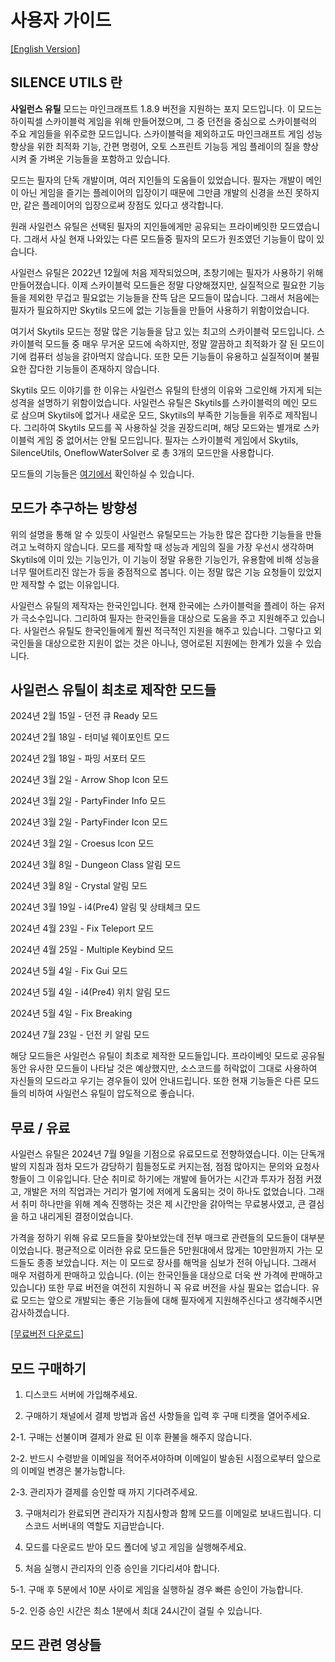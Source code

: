 # 사용자 가이드
[[English Version]](https://github.com/SILENCE-SIMSOOL/SilenceUtils-User-Guide/tree/English)

## SILENCE UTILS 란
**사일런스 유틸** 모드는 마인크래프트 1.8.9 버전을 지원하는 포지 모드입니다.
이 모드는 하이픽셀 스카이블럭 게임을 위해 만들어졌으며, 그 중 던전을 중심으로 스카이블럭의 주요 게임들을 위주로한  모드입니다.
스카이블럭을 제외하고도 마인크래프트 게임 성능 향상을 위한 최적화 기능, 간편 명령어, 오토 스프린트 기능등 게임 플레이의 질을 향상 시켜 줄 가벼운 기능들을 포함하고 있습니다.

모드는 필자의 단독 개발이며, 여러 지인들의 도움들이 있었습니다.
필자는 개발이 메인이 아닌 게임을 즐기는 플레이어의 입장이기 때문에 그만큼 개발의 신경을 쓰진 못하지만, 같은 플레이어의 입장으로써 장점도 있다고 생각합니다.

원래 사일런스 유틸은 선택된 필자의 지인들에게만 공유되는 프라이베잇한 모드였습니다.
그래서 사실 현재 나와있는 다른 모드들중 필자의 모드가 원조였던 기능들이 많이 있습니다.

사일런스 유틸은 2022년 12월에 처음 제작되었으며, 초창기에는 필자가 사용하기 위해 만들어졌습니다.
이제 스카이블럭 모드들은 정말 다양해졌지만, 실질적으로 필요한 기능들을 제외한 무겁고 필요없는 기능들을 잔뜩 담은 모드들이 많습니다.
그래서 처음에는 필자가 필요하지만 Skytils 모드에 없는 기능들을 만들어 사용하기 위함이었습니다.

여기서 Skytils 모드는 정말 많은 기능들을 담고 있는 최고의 스카이블럭 모드입니다.
스카이블럭 모드들 중 매우 무거운 모드에 속하지만, 정말 깔끔하고 최적화가 잘 된 모드이기에 컴퓨터 성능을 갉아먹지 않습니다.
또한 모든 기능들이 유용하고 실질적이며 불필요한 잡다한 기능들이 존재하지 않습니다.

Skytils 모드 이야기를 한 이유는 사일런스 유틸의 탄생의 이유와 그로인해 가지게 되는 성격을 설명하기 위함이었습니다.
사일런스 유틸은 Skytils를 스카이블럭의 메인 모드로 삼으며 Skytils에 없거나 새로운 모드, Skytils의 부족한 기능들을 위주로 제작됩니다.
그리하여 Skytils 모드를 꼭 사용하실 것을 권장드리며, 해당 모드와는 별개로 스카이블럭 게임 중 없어서는 안될 모드입니다.
필자는 스카이블럭 게임에서 Skytils, SilenceUtils, OneflowWaterSolver 로 총 3개의 모드만을 사용합니다.

모드들의 기능들은 [여기에서]() 확인하실 수 있습니다.

## 모드가 추구하는 방향성
위의 설명을 통해 알 수 있듯이 사일런스 유틸모드는 가능한 많은 잡다한 기능들을 만들려고 노력하지 않습니다.
모드를 제작할 때 성능과 게임의 질을 가장 우선시 생각하며 Skytils에 이미 있는 기능인가, 이 기능이 정말 유용한 기능인가, 유용함에 비해 성능을 너무 떨어트리진 않는가 등을 중점적으로 봅니다.
이는 정말 많은 기능 요청들이 있었지만 제작할 수 없는 이유입니다.

사일런스 유틸의 제작자는 한국인입니다.
현재 한국에는 스카이블럭을 플레이 하는 유저가 극소수입니다.
그리하여 필자는 한국인들을 대상으로 도움을 주고 지원해주고 있습니다.
사일런스 유틸도 한국인들에게 훨씬 적극적인 지원을 해주고 있습니다.
그렇다고 외국인들을 대상으로한 지원이 없는 것은 아니나, 영어로된 지원에는 한계가 있을 수 있습니다.

## 사일런스 유틸이 최초로 제작한 모드들
2024년 2월 15일 - 던전 큐 Ready 모드

2024년 2월 18일 - 터미널 웨이포인트 모드

2024년 2월 18일 - 파밍 서포터 모드

2024년 3월 2일 - Arrow Shop Icon 모드

2024년 3월 2일 - PartyFinder Info 모드

2024년 3월 2일 - PartyFinder Icon 모드

2024년 3월 2일 - Croesus Icon 모드

2024년 3월 8일 - Dungeon Class 알림 모드

2024년 3월 8일 - Crystal 알림 모드

2024년 3월 19일 - i4(Pre4) 알림 및 상태체크 모드

2024년 4월 23일 - Fix Teleport 모드

2024년 4월 25일 - Multiple Keybind 모드

2024년 5월 4일 - Fix Gui 모드

2024년 5월 4일 - i4(Pre4) 위치 알림 모드

2024년 5월 4일 - Fix Breaking

2024년 7월 23일 - 던전 키 알림 모드

해당 모드들은 사일런스 유틸이 최초로 제작한 모드들입니다.
프라이베잇 모드로 공유될 동안 유사한 모드들이 나타날 것은 예상했지만, 소스코드를 허락없이 그대로 사용하여 자신들의 모드라고 우기는 경우들이 있어 안내드립니다.
또한 현재 기능들은 다른 모드들의 비하여 사일런스 유틸이 압도적으로 좋습니다.

## 무료 / 유료
사일런스 유틸은 2024년 7월 9일을 기점으로 유료모드로 전향하였습니다.
이는 단독개발의 지침과 점차 모드가 감당하기 힘들정도로 커지는점, 점점 많아지는 문의와 요청사항들이 그 이유입니다.
단순 취미로 하기에는 개발에 들어가는 시간과 투자가 점점 커졌고, 개발은 저의 직업과는 거리가 멀기에 저에게 도움되는 것이 하나도 없었습니다.
그래서 취미 하나만을 위해 계속 진행하는 것은 제 시간만을 갉아먹는 무료봉사였고, 큰 결심을 하고 내리게된 결정이었습니다.

가격을 정하기 위해 유료 모드들을 찾아보았는데 전부 매크로 관련들의 모드들이 대부분이었습니다.
평균적으로 이러한 유료 모드들은 5만원대에서 많게는 10만원까지 가는 모드들도 종종 보았습니다.
저는 이 모드로 장사를 해먹을 심보가 전혀 아닙니다.
그래서 매우 저렴하게 판매하고 있습니다. (이는 한국인들을 대상으로 더욱 싼 가격에 판매하고 있습니다)
또한 무료 버전을 여전히 지원하니 꼭 유료 버전을 사실 필요는 없습니다.
유료 모드는 앞으로 개발되는 좋은 기능들에 대해 필자에게 지원해주신다고 생각해주시면 감사하겠습니다.

[[무료버전 다운로드]]()

## 모드 구매하기
1. 디스코드 서버에 가입해주세요.

2. 구매하기 채널에서 결제 방법과 옵션 사항들을 입력 후 구매 티켓을 열어주세요.

2-1. 구매는 선불이며 결제가 완료 된 이후 환불을 해주지 않습니다.

2-2. 반드시 수령받을 이메일을 적어주셔야하며 이메일이 발송된 시점으로부터 앞으로의 이메일 변경은 불가능합니다.

2-3. 관리자가 결제를 승인할 때 까지 기다려주세요.

3. 구매처리가 완료되면 관리자가 지침사항과 함께 모드를 이메일로 보내드립니다. 디스코드 서버내의 역할도 지급받습니다.

4. 모드를 다운로드 받아 모드 폴더에 넣고 게임을 실행해주세요.

5. 처음 실행시 관리자의 인증 승인을 기다리셔야 합니다.

5-1. 구매 후 5분에서 10분 사이로 게임을 실행하실 경우 빠른 승인이 가능합니다.

5-2. 인증 승인 시간은 최소 1분에서 최대 24시간이 걸릴 수 있습니다.

## 모드 관련 영상들 
